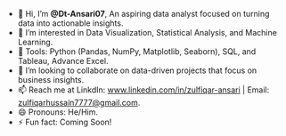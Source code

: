 - 👋 Hi, I’m **@Dt-Ansari07**, An aspiring data analyst focused on turning data into actionable insights.
- 👀 I’m interested in Data Visualization, Statistical Analysis, and Machine Learning.
- 🌱 Tools: Python (Pandas, NumPy, Matplotlib, Seaborn), SQL, and Tableau, Advance Excel.
- 💞️ I’m looking to collaborate on data-driven projects that focus on business insights.
- 📫 Reach me at LinkdIn: www.linkedin.com/in/zulfiqar-ansari | Email: zulfiqarhussain7777@gmail.com.
- 😄 Pronouns: He/Him.
- ⚡ Fun fact: Coming Soon!

<!---
Dt-Ansari07/Dt-Ansari07 is a ✨ special ✨ repository because its `README.md` (this file) appears on your GitHub profile.
You can click the Preview link to take a look at your changes.
--->
